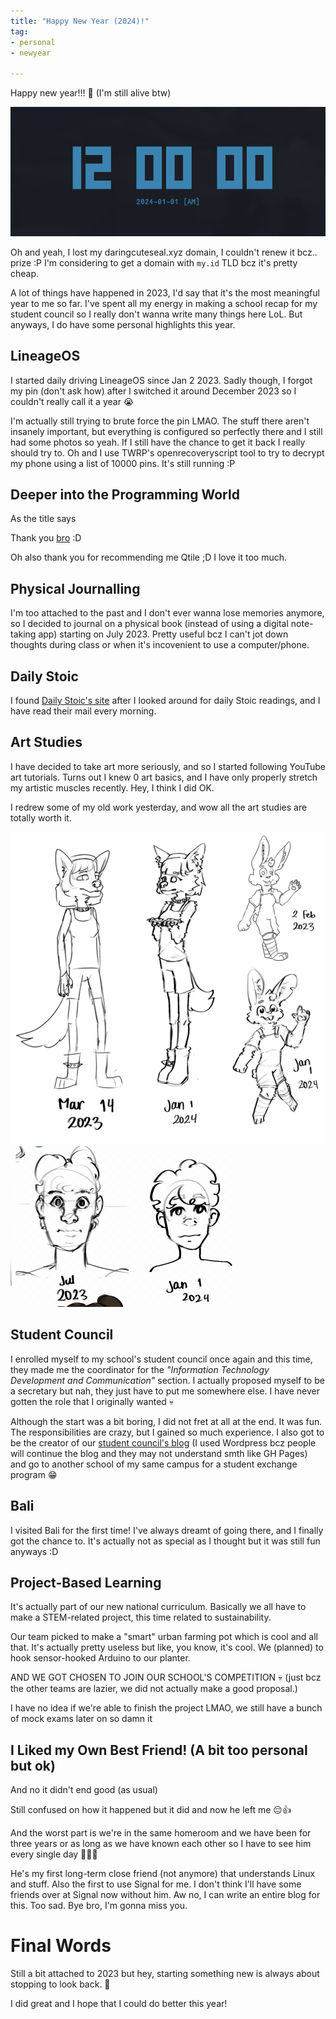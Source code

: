 ```yaml
---
title: "Happy New Year (2024)!"
tag:
- personal
- newyear

---
```


Happy new year!!! 🥳 (I'm still alive btw)

![New Year countdown](/blog/image/newyear2024.png)

Oh and yeah, I lost my daringcuteseal.xyz domain, I couldn't renew it bcz.. prize :P I'm considering to get a domain with `my.id` TLD bcz it's pretty cheap.

A lot of things have happened in 2023, I'd say that it's the most meaningful year to me so far. I've spent all my energy in making a school recap for my student council so I really don't wanna write many things here LoL. But anyways, I do have some personal highlights this year.

## LineageOS

I started daily driving LineageOS since Jan 2 2023. Sadly though, I forgot my pin (don't ask how) after I switched it around December 2023 so I couldn't really call it a year 😭

I'm actually still trying to brute force the pin LMAO. The stuff there aren't insanely important, but everything is configured so perfectly there and I still had some photos so yeah. If I still have the chance to get it back I really should try to. Oh and I use TWRP's openrecoveryscript tool to try to decrypt my phone using a list of 10000 pins. It's still running :P

## Deeper into the Programming World
As the title says

Thank you [bro](https://ezntek.github.io) :D

Oh also thank you for recommending me Qtile ;D I love it too much.

## Physical Journalling
I'm too attached to the past and I don't ever wanna lose memories anymore, so I decided to journal on a physical book (instead of using a digital note-taking app) starting on July 2023. Pretty useful bcz I can't jot down thoughts during class or when it's incovenient to use a computer/phone.

## Daily Stoic
I found [Daily Stoic's site](https://dailystoic.com/) after I looked around for daily Stoic readings, and I have read their mail every morning.

## Art Studies
I have decided to take art more seriously, and so I started following YouTube art tutorials. Turns out I knew 0 art basics, and I have only properly stretch my artistic muscles recently. Hey, I think I did OK.

I redrew some of my old work yesterday, and wow all the art studies are totally worth it.

![Art redraw](/blog/image/2024-art-redraw1.png)
![Art redraw 2](/blog/image/2024-art-redraw2.png)

## Student Council
I enrolled myself to my school's student council once again and this time, they made me the coordinator for the *"Information Technology Development and Communication"* section. I actually proposed myself to be a secretary but nah, they just have to put me somewhere else. I have never gotten the role that I originally wanted 💀

Although the start was a bit boring, I did not fret at all at the end. It was fun. The responsibilities are crazy, but I gained so much experience. I also got to be the creator of our [student council's blog](https://osisphi.wordpress.com) (I used Wordpress bcz people will continue the blog and they may not understand smth like GH Pages) and go to another school of my same campus for a student exchange program 😁

## Bali
I visited Bali for the first time! I've always dreamt of going there, and I finally got the chance to. It's actually not as special as I thought but it was still fun anyways :D

## Project-Based Learning
It's actually part of our new national curriculum. Basically we all have to make a STEM-related project, this time related to sustainability.

Our team picked to make a "smart" urban farming pot which is cool and all that. It's actually pretty useless but like, you know, it's cool. We (planned) to hook sensor-hooked Arduino to our planter.

AND WE GOT CHOSEN TO JOIN OUR SCHOOL'S COMPETITION 💀 (just bcz the other teams are lazier, we did not actually make a good proposal.)

I have no idea if we're able to finish the project LMAO, we still have a bunch of mock exams later on so damn it

## I Liked my Own Best Friend! (A bit too personal but ok)
And no it didn't end good (as usual)

Still confused on how it happened but it did and now he left me 😔👍

And the worst part is we're in the same homeroom and we have been for three years or as long as we have known each other so I have to see him every single day 💃💀💀

He's my first long-term close friend (not anymore) that understands Linux and stuff. Also the first to use Signal for me. I don't think I'll have some friends over at Signal now without him. Aw no, I can write an entire blog for this. Too sad. Bye bro, I'm gonna miss you.

# Final Words
Still a bit attached to 2023 but hey, starting something new is always about stopping to look back. 🌟

I did great and I hope that I could do better this year!